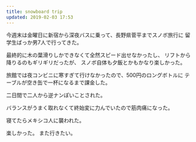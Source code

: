 ```yaml
---
title: snowboard trip
updated: 2019-02-03 17:53
---
```


今週末は金曜日に新宿から深夜バスに乗って、長野県菅平までスノボ旅行に
留学生ばっか男7人で行ってきた。

最終的に木の葉滑りしかできなくて全然スピード出せなかったし、
リフトから降りるのもギリギリだったが、
スノボ自体も夕飯とかもかなり楽しかった。

旅館では夜コンビニに寒すぎて行けなかったので、500円のロングボトルに
テーブルが空き缶で一杯になるまで課金した。

二日間で二人から逆ナンぽいことされた。

バランスがうまく取れなくて終始変に力んでいたので筋肉痛になった。

寝てたらメキシコ人に襲われた。

楽しかった。
また行きたい。
